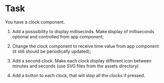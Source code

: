 # Task

You have a clock component.

1. Add a posssibility to display millisecinds. Make display of milliseconds optional and controlled from app component;

2. Change the clock component to receive time value from app component (it still should be periodically updated);

3. Add a second clock.
   Make each clock display different icon between minutes and seconds (use SVG files from the assets directory)

4. Add a button to each clock, that will stop all the clocks if pressed.